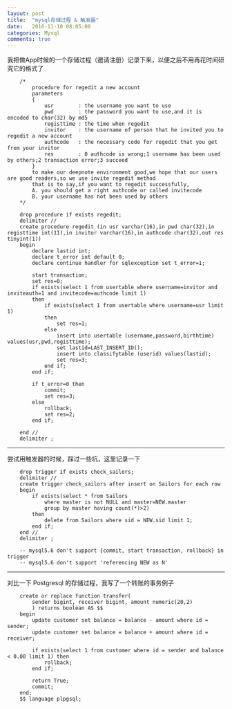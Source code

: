 ```yaml
---
layout: post
title:  "mysql存储过程 & 触发器"
date:   2016-11-10 08:05:00
categories: Mysql
comments: true
---
```



我把做App时候的一个存储过程（邀请注册）记录下来，以便之后不用再花时间研究它的格式了  

        /*  
            procedure for regedit a new account  
            parameters  
            {  
            	usr        : the username you want to use  
            	pwd        : the password you want to use,and it is encoded to char(32) by md5  
            	registtime : the time when regedit  
            	invitor    : the username of person that he invited you to regedit a new account  
            	authcode   : the necessary code for regedit that you get from your invitor  
            	res        : 0 authcode is wrong;1 username has been used by others;2 transaction error;3 succeed  
            }  
            to make our deepnote environment good,we hope that our users are good readers,so we use invite regedit method  
            that is to say,if you want to regedit successfully,  
            A. you should get a right authcode or called invitecode  
            B. your username has not been used by others  
        */  
        
        drop procedure if exists regedit;  
        delimiter //  
        create procedure regedit (in usr varchar(16),in pwd char(32),in registtime int(11),in invitor varchar(16),in authcode char(32),out res tinyint(1))  
        begin  
            declare lastid int;  
            declare t_error int default 0;  
            declare continue handler for sqlexception set t_error=1;  
            
            start transaction;  
        	set res=0;  
        	if exists(select 1 from usertable where username=invitor and inviteauth=1 and invitecode=authcode limit 1)  
        	then  
        		if exists(select 1 from usertable where username=usr limit 1)  
        		then  
        			set res=1;  
        		else  
        			insert into usertable (username,password,birthtime) values(usr,pwd,registtime);  
        			set lastid=LAST_INSERT_ID();  
        			insert into classifytable (userid) values(lastid);  
        			set res=3;  
        		end if;  
        	end if;  
        	
        	if t_error=0 then  
                commit;  
                set res=3;  
            else  
                rollback;  
                set res=2;  
            end if;  
            
        end //  
        delimiter ;  


--------------------


尝试用触发器的时候，踩过一些坑，这里记录一下  

        drop trigger if exists check_sailors;
        delimiter //
        create trigger check_sailors after insert on Sailors for each row
        begin
        	if exists(select * from Sailors 
        		where master is not NULL and master=NEW.master 
        		group by master having count(*)>2)
        	then
        		delete from Sailors where sid = NEW.sid limit 1;
        	end if;
        end //
        delimiter ;
        
        -- mysql5.6 don't support {commit, start transaction, rollback} in trigger  
        -- mysql5.6 don't support 'referencing NEW as N'  


--------------------


对比一下 Postgresql 的存储过程，我写了一个转账的事务例子

        create or replace function transfer(
        	sender bigint, receiver bigint, amount numeric(20,2)
        	) returns boolean AS $$
        begin
        	update customer set balance = balance - amount where id = sender;
        	update customer set balance = balance + amount where id = receiver;
        
        	if exists(select 1 from customer where id = sender and balance < 0.00 limit 1) then
        		rollback;
        	end if;
        
        	return True;
        	commit;
        end;
        $$ language plpgsql;
